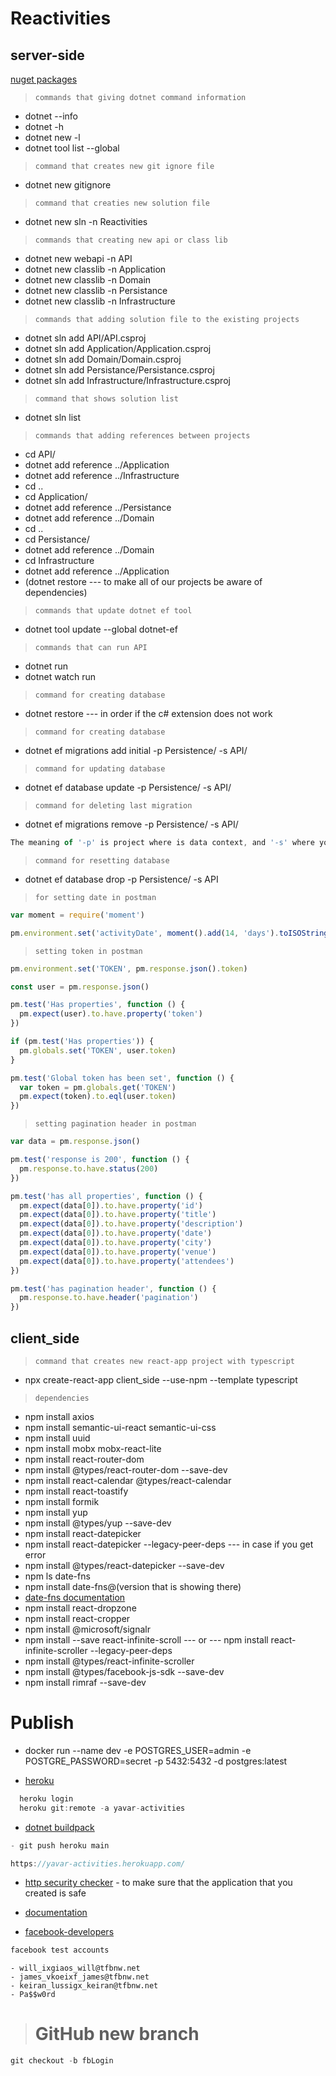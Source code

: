 # Reactivities

## server-side

[nuget packages](https://www.nuget.org/packages)

> `commands that giving dotnet command information`

- dotnet --info
- dotnet -h
- dotnet new -l
- dotnet tool list --global

> `command that creates new git ignore file`

- dotnet new gitignore

> `command that creaties new solution file`

- dotnet new sln -n Reactivities

> `commands that creating new api or class lib`

- dotnet new webapi -n API
- dotnet new classlib -n Application
- dotnet new classlib -n Domain
- dotnet new classlib -n Persistance
- dotnet new classlib -n Infrastructure

> `commands that adding solution file to the existing projects`

- dotnet sln add API/API.csproj
- dotnet sln add Application/Application.csproj
- dotnet sln add Domain/Domain.csproj
- dotnet sln add Persistance/Persistance.csproj
- dotnet sln add Infrastructure/Infrastructure.csproj

> `command that shows solution list`

- dotnet sln list

> `commands that adding references between projects`

- cd API/
- dotnet add reference ../Application
- dotnet add reference ../Infrastructure
- cd ..
- cd Application/
- dotnet add reference ../Persistance
- dotnet add reference ../Domain
- cd ..
- cd Persistance/
- dotnet add reference ../Domain
- cd Infrastructure
- dotnet add reference ../Application
- (dotnet restore --- to make all of our projects be aware of dependencies)

> `commands that update dotnet ef tool`

- dotnet tool update --global dotnet-ef

> `commands that can run API`

- dotnet run
- dotnet watch run

> `command for creating database`

- dotnet restore --- in order if the c# extension does not work

> `command for creating database`

- dotnet ef migrations add initial -p Persistence/ -s API/

> `command for updating database`

- dotnet ef database update -p Persistence/ -s API/

> `command for deleting last migration`

- dotnet ef migrations remove -p Persistence/ -s API/

```javascript
The meaning of '-p' is project where is data context, and '-s' where you forward the flag.

```

> `command for resetting database`

- dotnet ef database drop -p Persistence/ -s API

> `for setting date in postman`

```javascript
var moment = require('moment')

pm.environment.set('activityDate', moment().add(14, 'days').toISOString())
```

> `setting token in postman`

```javascript
pm.environment.set('TOKEN', pm.response.json().token)
```

```javascript
const user = pm.response.json()

pm.test('Has properties', function () {
  pm.expect(user).to.have.property('token')
})

if (pm.test('Has properties')) {
  pm.globals.set('TOKEN', user.token)
}

pm.test('Global token has been set', function () {
  var token = pm.globals.get('TOKEN')
  pm.expect(token).to.eql(user.token)
})
```

> `setting pagination header in postman`

```javascript
var data = pm.response.json()

pm.test('response is 200', function () {
  pm.response.to.have.status(200)
})

pm.test('has all properties', function () {
  pm.expect(data[0]).to.have.property('id')
  pm.expect(data[0]).to.have.property('title')
  pm.expect(data[0]).to.have.property('description')
  pm.expect(data[0]).to.have.property('date')
  pm.expect(data[0]).to.have.property('city')
  pm.expect(data[0]).to.have.property('venue')
  pm.expect(data[0]).to.have.property('attendees')
})

pm.test('has pagination header', function () {
  pm.response.to.have.header('pagination')
})
```

## client_side

> `command that creates new react-app project with typescript`

- npx create-react-app client_side --use-npm --template typescript

> `dependencies`

- npm install axios
- npm install semantic-ui-react semantic-ui-css
- npm install uuid
- npm install mobx mobx-react-lite
- npm install react-router-dom
- npm install @types/react-router-dom --save-dev
- npm install react-calendar @types/react-calendar
- npm install react-toastify
- npm install formik
- npm install yup
- npm install @types/yup --save-dev
- npm install react-datepicker
- npm install react-datepicker --legacy-peer-deps --- in case if you get error
- npm install @types/react-datepicker --save-dev
- npm ls date-fns
- npm install date-fns@(version that is showing there)
- [date-fns documentation](https://date-fns.org)
- npm install react-dropzone
- npm install react-cropper
- npm install @microsoft/signalr
- npm install --save react-infinite-scroll --- or --- npm install react-infinite-scroller --legacy-peer-deps
- npm install @types/react-infinite-scroller
- npm install @types/facebook-js-sdk --save-dev
- npm install rimraf --save-dev

# Publish

- docker run --name dev -e POSTGRES_USER=admin -e POSTGRE_PASSWORD=secret -p 5432:5432 -d postgres:latest

- [heroku](https://dashboard.heroku.com)

```javascript
  heroku login
  heroku git:remote -a yavar-activities
```

- [dotnet buildpack](https://github.com/jincod/dotnetcore-buildpack)

```javascript
- git push heroku main
```

```javascript
https://yavar-activities.herokuapp.com/
```

- [http security checker](https://securityheaders.com) - to make sure that the application that you created is safe

- [documentation](https://documenter.getpostman.com/view/11043766/Tz5tYbfC)

- [facebook-developers](https://developers.facebook.com)

```javascript
facebook test accounts
```

```
- will_ixgiaos_will@tfbnw.net
- james_vkoeixf_james@tfbnw.net
- keiran_lussigx_keiran@tfbnw.net
- Pa$$w0rd
```

> # GitHub new branch

```javascript
git checkout -b fbLogin
```

